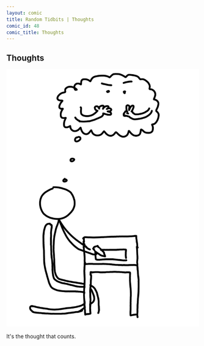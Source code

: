 ```yaml
---
layout: comic
title: Random Tidbits | Thoughts
comic_id: 48
comic_title: Thoughts
---
```


## Thoughts

<img id="img48" src="/assets/images/48.png">

It's the thought that counts.
